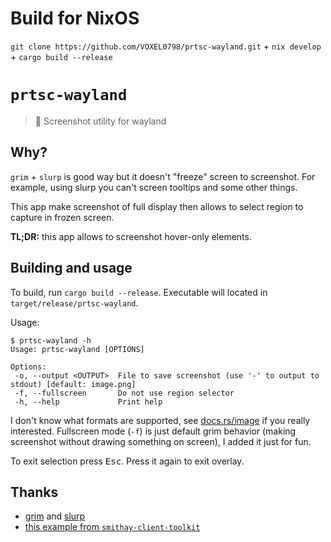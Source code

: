 # Build for NixOS
 `git clone https://github.com/VOXEL0798/prtsc-wayland.git` + `nix develop` + `cargo build --release`

# `prtsc-wayland`

> 📸 Screenshot utility for wayland

 ## Why?

 `grim` + `slurp` is good way but it doesn't "freeze" screen to screenshot. For example,
 using slurp you can't screen tooltips and some other things.

 This app make screenshot of full display then allows to select region to capture in frozen screen.

 **TL;DR:** this app allows to screenshot hover-only elements.

 ## Building and usage

 To build, run `cargo build --release`. Executable will located in `target/release/prtsc-wayland`.

 Usage:
 ```console
 $ prtsc-wayland -h
 Usage: prtsc-wayland [OPTIONS]

Options:
  -o, --output <OUTPUT>  File to save screenshot (use '-' to output to stdout) [default: image.png]
  -f, --fullscreen       Do not use region selector
  -h, --help             Print help
```

I don't know what formats are supported, see [docs.rs/image](https://docs.rs/image) if you really
interested. Fullscreen mode (`-f`) is just default grim behavior (making screenshot without drawing
something on screen), I added it just for fun.

To exit selection press <kbd>Esc</kbd>. Press it again to exit overlay.

## Thanks

- [grim](https://sr.ht/~emersion/grim/) and [slurp](https://github.com/emersion/slurp)
- [this example from `smithay-client-toolkit`](https://github.com/Smithay/client-toolkit/blob/master/examples/simple_layer.rs)

